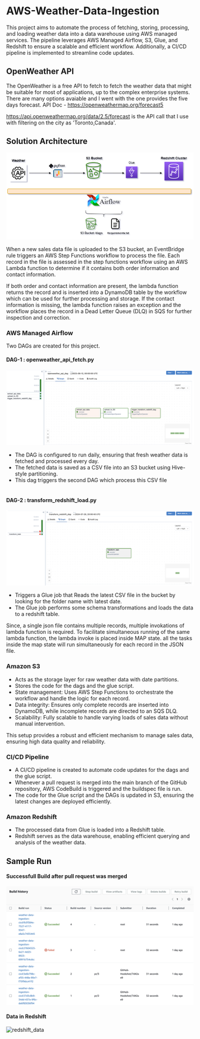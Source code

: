 # AWS-Weather-Data-Ingestion

This project aims to automate the process of fetching, storing, processing, and loading weather data into a data warehouse using AWS managed services. The pipeline leverages AWS Managed Airflow, S3, Glue, and Redshift to ensure a scalable and efficient workflow. Additionally, a CI/CD pipeline is implemented to streamline code updates.


## OpenWeather API
The OpenWeather is a free API to fetch to fetch the weather data that might be suitable for most of applications, up to the complex enterprise systems. There are many options avaiable and I went with the one provides the five days forecast.
API Doc - https://openweathermap.org/forecast5

https://api.openweathermap.org/data/2.5/forecast is the API call that I use with filtering on the city as 'Toronto,Canada'.


## Solution Architecture
![architecture pic](architecture.png)

When a new sales data file is uploaded to the S3 bucket, an EventBridge rule triggers an AWS Step Functions workflow to process the file. Each record in the file is assessed in the step functions workflow using an AWS Lambda function to determine if it contains both order information and contact information.

If both order and contact information are present, the lambda function returns the record and is inserted into a DynamoDB table
by the workflow which can be used for further processing and storage.
If the contact information is missing, the lambda function raises an exception and the workflow places the record in a Dead Letter Queue (DLQ) in SQS for further inspection and correction.

### AWS Managed Airflow

Two DAGs are created for this project.

#### DAG-1 : openweather_api_fetch.py

![dag-1](dag-1.png)

- The DAG is configured to run daily, ensuring that fresh weather data is fetched and processed every day.
- The fetched data is saved as a CSV file into an S3 bucket using Hive-style partitioning.
- This dag triggers the second DAG which process this CSV file<br><br>

#### DAG-2 : transform_redshift_load.py

![dag-1](dag-2.png)

- Triggers a Glue job that Reads the latest CSV file in the bucket by looking for the folder name with latest date.
- The Glue job performs some schema transformations and loads the data to a redshift table.

Since, a single json file contains multiple records, multiple invokations of lambda function is required. To facilitate simultaneous running of the same lambda function, the lambda invoke is placed inside MAP state. all the tasks inside the map state will run simultaneously for each record in the JSON file. 

### Amazon S3

- Acts as the storage layer for raw weather data with date partitions.
- Stores the code for the dags and the glue script.
- State management: Uses AWS Step Functions to orchestrate the workflow and handle the logic for each record.
- Data integrity: Ensures only complete records are inserted into DynamoDB, while incomplete records are directed to an SQS DLQ.
- Scalability: Fully scalable to handle varying loads of sales data without manual intervention.

This setup provides a robust and efficient mechanism to manage sales data, ensuring high data quality and reliability.

### CI/CD Pipeline

- A CI/CD pipeline is created to automate code updates for the dags and the glue script.
- Whenever a pull request is merged into the main branch of the GitHub repository, AWS CodeBuild is triggered and the buildspec file is run.
- The code for the Glue script and the DAGs is updated in S3, ensuring the latest changes are deployed efficiently.

### Amazon Redshift

- The processed data from Glue is loaded into a Redshift table.
- Redshift serves as the data warehouse, enabling efficient querying and analysis of the weather data.


## Sample Run



#### Successfull Build after pull request was merged
![build](build.png)


#### Data in Redshift
![redshift_data](redshift-data.png)
